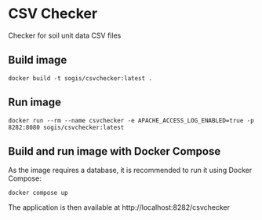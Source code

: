 # CSV Checker
Checker for soil unit data CSV files

## Build image

```
docker build -t sogis/csvchecker:latest .
```

## Run image

```
docker run --rm --name csvchecker -e APACHE_ACCESS_LOG_ENABLED=true -p 8282:8080 sogis/csvchecker:latest
```

## Build and run image with Docker Compose

As the image requires a database,
it is recommended to run it using Docker Compose:
```
docker compose up
```

The application is then available at http://localhost:8282/csvchecker
